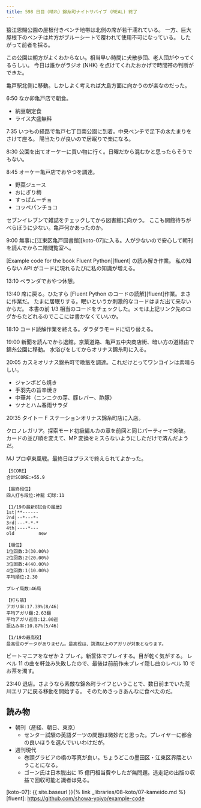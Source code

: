 ```yaml
---
title: 598 日目（晴れ）錦糸町ナイトサバイブ (REAL) 終了
---
```


猿江恩賜公園の屋根付きベンチ地帯は北側の席が若干濡れている。
一方、巨大屋根下のベンチは片方がブルーシートで覆われて使用不可になっている。
したがって前者を採る。

この公園は朝方がよくわからない。相当早い時間に犬散歩団、老人団がやってくるらしい。
今日は誰かがラジオ (NHK) を点けてくれたおかげで時間帯の判断ができた。

亀戸駅北側に移動。しかしよく考えれば大島方面に向かうのが楽なのだった。

6:50 なか卯亀戸店で朝食。

* 納豆朝定食
* ライス大盛無料

7:35 いつもの経路で亀戸七丁目南公園に到着。中央ベンチで足下の水たまりをさけて座る。
陽当たりが良いので居眠りで楽になる。

8:30 公園を出てオーケーに買い物に行く。日曜だから混むかと思ったらそうでもない。

8:45 オーケー亀戸店でおやつを調達。

* 野菜ジュース
* おにぎり梅
* すっぱムーチョ
* コッペパンチョコ

セブンイレブンで雑誌をチェックしてから図書館に向かう。
ここも開館待ちがべらぼうに少ない。亀戸何かあったのか。

9:00 無事に[江東区亀戸図書館][koto-07]に入る。人が少ないので安心して朝刊を読んでから二階閲覧室へ。

[Example code for the book Fluent Python][fluent] の読み解き作業。
私の知らない API がコードに現れるたびに私の知識が増える。

13:10 ベランダでおやつ休憩。

13:40 席に戻る。ひたすら [Fluent Python のコードの読解][fluent]作業。まさに作業だ。
たまに居眠りする。眠いというか刺激的なコードはまだ出て来ないからだ。
本書の前 1/3 相当のコードをチェックした。メモは上記リンク先のログからたどれるのでここには書かなくていいか。

18:10 コード読解作業を終える。ダラダラモードに切り替える。

19:00 新聞を読んでから退館。京葉道路、亀戸五中央商店街、暗い方の道経由で錦糸公園に移動。
水浴びをしてからオリナス錦糸町に入る。

20:05 カスミオリナス錦糸町で晩飯を調達。これだけとってワンコインは素晴らしい。

* ジャンボどら焼き
* 手羽先の旨辛焼き
* 中華丼（ニンニクの芽、豚レバー、酢豚）
* ツナとハム春雨サラダ

20:35 タイトー F ステーションオリナス錦糸町店に入店。

クロノレガリア。探索モード初級編ルカの章を前回と同じパーティーで突破。
カードの並び順を変えて、MP 変換をミスらないようにしただけで済んだようだ。

MJ プロ卓東風戦。最終日はプラスで終えられてよかった。

```text
【SCORE】
合計SCORE:+55.9

【最終段位】
四人打ち段位:神龍 幻球:11

【1/19の最新8試合の履歴】
1st|**------
2nd|--*---*-
3rd|---*-*-*
4th|----*---
old         new

【順位】
1位回数:3(30.00%)
2位回数:2(20.00%)
3位回数:4(40.00%)
4位回数:1(10.00%)
平均順位:2.30

プレイ局数:46局

【打ち筋】
アガリ率:17.39%(8/46)
平均アガリ翻:2.63翻
平均アガリ巡目:12.00巡
振込み率:10.87%(5/46)

【1/19の最高役】
最高役のデータがありません。最高役は、跳満以上のアガリが対象となります。
```

ビートマニアをなぜか 2 プレイ。新筐体でプレイする。目が乾く気がする。
レベル 11 の曲を軒並み失敗したので、最後は前前作未プレイ隠し曲のレベル 10 でお茶を濁す。

23:40 退店。さようなら素敵な錦糸町ライフということで、数日前までいた荒川エリアに戻る移動を開始する。
そのためさっきあんなに食べたのだ。

## 読み物

* 朝刊（産経、朝日、東京）
  * センター試験の英語ダーツの問題は微妙だと思った。プレイヤーに都合の良いほうを選んでいいわけだが。
* 週刊現代
  * 巻頭グラビアの橋の写真が良い。ちょうどこの墨田区・江東区界隈ということになる。
  * ゴーン氏は日本脱出に 15 億円相当費やしたが無問題。逃走記の出版の収益で回収可能と識者は見る。

[koto-07]: {{ site.baseurl }}{% link _libraries/08-koto/07-kameido.md %}
[fluent]: <https://github.com/showa-yojyo/example-code>
